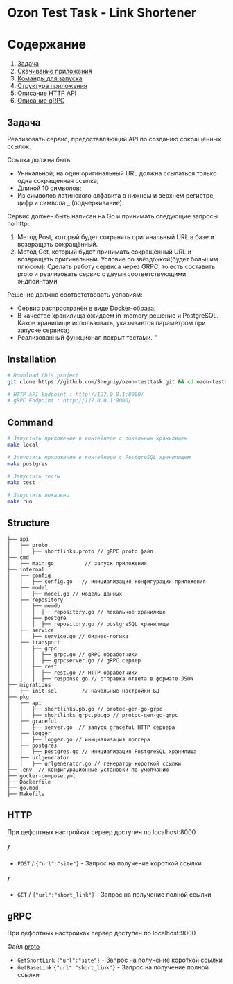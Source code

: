 # Ozon Test Task - Link Shortener

# Содержание
1. [Задача](#Задача)
2. [Скачивание приложения](#Installation)
3. [Команды для запуска](#Command)
4. [Структура приложения](#Structure)
5. [Описание HTTP API](#HTTP)
6. [Описание gRPC](#gRPC)



## Задача

Реализовать сервис, предоставляющий API по созданию сокращённых ссылок.

Ссылка должна быть:
* Уникальной; на один оригинальный URL должна ссылаться только одна сокращенная ссылка;
*  Длиной 10 символов;
*  Из символов латинского алфавита в нижнем и верхнем регистре, цифр и символа _ (подчеркивание).

Сервис должен быть написан на Go и принимать следующие запросы по http:
1. Метод Post, который будет сохранять оригинальный URL в базе и возвращать сокращённый.
2. Метод Get, который будет принимать сокращённый URL и возвращать оригинальный.
   Условие со звёздочкой(будет большим плюсом):
   Сделать работу сервиса через GRPC, то есть составить proto и реализовать сервис с двумя соответствующими эндпойнтами

Решение должно соответствовать условиям:
*  Сервис распространён в виде Docker-образа;
*  В качестве хранилища ожидаем in-memory решение и PostgreSQL. Какое хранилище использовать, указывается параметром при запуске сервиса;
*  Реализованный функционал покрыт тестами.
"

## Installation
```bash
# Download this project
git clone https://github.com/Snegniy/ozon-testtask.git && cd ozon-testtask

# HTTP API Endpoint : http://127.0.0.1:8000/
# gRPC Endpoint : http://127.0.0.1:9000/
```

## Command
```bash
# Запустить приложение в контейнере с локальным хранилищем
make local
```

```bash
# Запустить приложение в контейнере с PostgreSQL хранилищем
make postgres
```

```bash
# Запустить тесты
make test
```

```bash
# Запустить локально
make run
```

## Structure
```
├── api
│   ├── proto
│   │   ├── shortlinks.proto // gRPC proto файл
├── cmd
│   ├── main.go          // запуск приложения
├── internal
│   ├── config
│   │   ├── config.go   // инициализация конфигурации приложения 
│   ├── model
│   │   ├── model.go // модель данных
│   ├── repository
│   │   ├── memdb
│   │   │  ├── repository.go // локальное хранилище
│   │   ├── postgre
│   │   │  ├── repository.go // postgreSQL хранилище
│   ├── service
│   │   ├── service.go // бизнес-логика
│   ├── transport
│   │   ├── grpc
│   │   │  ├── grpc.go // gRPC обработчики
│   │   │  ├── grpcserver.go // gRPC сервер
│   │   ├── rest
│   │   │  ├── rest.go // HTTP обработчики
│   │   │  ├── response.go // отправка ответа в формате JSON
├── migrations
│   ├── init.sql        // начальные настройки БД
├── pkg
│   ├── api
│   │   ├── shortlinks.pb.go // protoc-gen-go-grpc
│   │   ├── shortlinks_grpc.pb.go // protoc-gen-go-grpc
│   ├── graceful
│   │   ├── server.go  // запуск graceful HTTP сервера
│   ├── logger
│   │   ├── logger.go // инициализация логгера
│   ├── postgres
│   │   ├── postgres.go // инициализация PostgreSQL хранилища
│   ├── urlgenerator
│   │   ├── urlgenerator.go // генератор короткой ссылки
├── .env  // конфигурационные установки по умолчанию
├── gocker-compose.yml
├── Dockerfile
├── go.mod
├── Makefile
```

## HTTP
При дефолтных настройках сервер доступен по localhost:8000
#### /
* `POST` / `{"url":"site"}`   - Запрос на получение короткой ссылки
  
#### /
* `GET` / `{"url":"short_link"}` - Запрос на получение полной ссылки

## gRPC
При дефолтных настройках сервер доступен по localhost:9000

Файл [proto](https://github.com/Snegniy/ozon-testtask/blob/main/api/proto/shortlinks.proto)
* `GetShortLink` `{"url":"site"}`   - Запрос на получение короткой ссылки
* `GetBaseLink` `{"url":"short_link"}`   - Запрос на получение полной ссылки